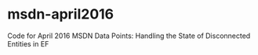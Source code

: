 # msdn-april2016
Code for April 2016 MSDN Data Points: Handling the State of Disconnected Entities in EF
